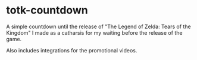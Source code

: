 # totk-countdown

A simple countdown until the release of "The Legend of Zelda: Tears of the Kingdom" I made as a catharsis for my waiting before the release of the game.

Also includes integrations for the promotional videos.
